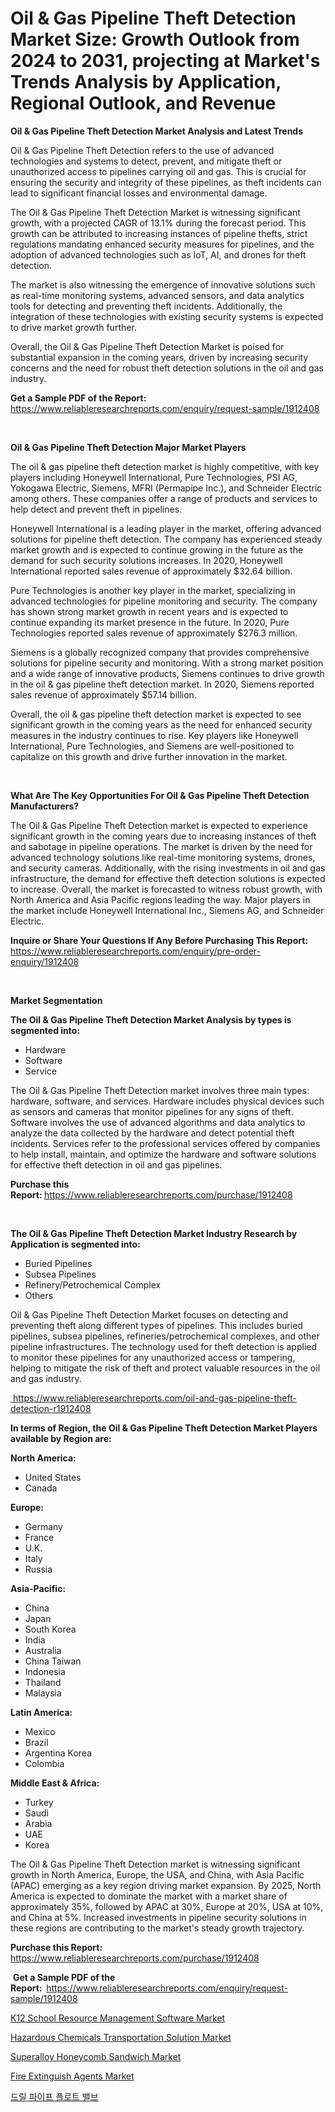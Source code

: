 <p><h1>Oil & Gas Pipeline Theft Detection Market Size: Growth Outlook from 2024 to 2031, projecting at Market's Trends Analysis by Application, Regional Outlook, and Revenue</h1></p><p><strong>Oil & Gas Pipeline Theft Detection Market Analysis and Latest Trends</strong></p>
<p><p>Oil & Gas Pipeline Theft Detection refers to the use of advanced technologies and systems to detect, prevent, and mitigate theft or unauthorized access to pipelines carrying oil and gas. This is crucial for ensuring the security and integrity of these pipelines, as theft incidents can lead to significant financial losses and environmental damage.</p><p>The Oil & Gas Pipeline Theft Detection Market is witnessing significant growth, with a projected CAGR of 13.1% during the forecast period. This growth can be attributed to increasing instances of pipeline thefts, strict regulations mandating enhanced security measures for pipelines, and the adoption of advanced technologies such as IoT, AI, and drones for theft detection.</p><p>The market is also witnessing the emergence of innovative solutions such as real-time monitoring systems, advanced sensors, and data analytics tools for detecting and preventing theft incidents. Additionally, the integration of these technologies with existing security systems is expected to drive market growth further.</p><p>Overall, the Oil & Gas Pipeline Theft Detection Market is poised for substantial expansion in the coming years, driven by increasing security concerns and the need for robust theft detection solutions in the oil and gas industry.</p></p>
<p><strong>Get a Sample PDF of the Report:&nbsp;</strong> <a href="https://www.reliableresearchreports.com/enquiry/request-sample/1912408">https://www.reliableresearchreports.com/enquiry/request-sample/1912408</a></p>
<p>&nbsp;</p>
<p><strong>Oil & Gas Pipeline Theft Detection Major Market Players</strong></p>
<p><p>The oil & gas pipeline theft detection market is highly competitive, with key players including Honeywell International, Pure Technologies, PSI AG, Yokogawa Electric, Siemens, MFRI (Permapipe Inc.), and Schneider Electric among others. These companies offer a range of products and services to help detect and prevent theft in pipelines.</p><p>Honeywell International is a leading player in the market, offering advanced solutions for pipeline theft detection. The company has experienced steady market growth and is expected to continue growing in the future as the demand for such security solutions increases. In 2020, Honeywell International reported sales revenue of approximately $32.64 billion.</p><p>Pure Technologies is another key player in the market, specializing in advanced technologies for pipeline monitoring and security. The company has shown strong market growth in recent years and is expected to continue expanding its market presence in the future. In 2020, Pure Technologies reported sales revenue of approximately $276.3 million.</p><p>Siemens is a globally recognized company that provides comprehensive solutions for pipeline security and monitoring. With a strong market position and a wide range of innovative products, Siemens continues to drive growth in the oil & gas pipeline theft detection market. In 2020, Siemens reported sales revenue of approximately $57.14 billion.</p><p>Overall, the oil & gas pipeline theft detection market is expected to see significant growth in the coming years as the need for enhanced security measures in the industry continues to rise. Key players like Honeywell International, Pure Technologies, and Siemens are well-positioned to capitalize on this growth and drive further innovation in the market.</p></p>
<p>&nbsp;</p>
<p><strong>What Are The Key Opportunities For Oil & Gas Pipeline Theft Detection Manufacturers?</strong></p>
<p><p>The Oil & Gas Pipeline Theft Detection market is expected to experience significant growth in the coming years due to increasing instances of theft and sabotage in pipeline operations. The market is driven by the need for advanced technology solutions like real-time monitoring systems, drones, and security cameras. Additionally, with the rising investments in oil and gas infrastructure, the demand for effective theft detection solutions is expected to increase. Overall, the market is forecasted to witness robust growth, with North America and Asia Pacific regions leading the way. Major players in the market include Honeywell International Inc., Siemens AG, and Schneider Electric.</p></p>
<p><strong>Inquire or Share Your Questions If Any Before Purchasing This Report:</strong> <a href="https://www.reliableresearchreports.com/enquiry/pre-order-enquiry/1912408">https://www.reliableresearchreports.com/enquiry/pre-order-enquiry/1912408</a></p>
<p>&nbsp;</p>
<p><strong>Market Segmentation</strong></p>
<p><strong>The Oil & Gas Pipeline Theft Detection Market Analysis by types is segmented into:</strong></p>
<p><ul><li>Hardware</li><li>Software</li><li>Service</li></ul></p>
<p><p>The Oil & Gas Pipeline Theft Detection market involves three main types: hardware, software, and services. Hardware includes physical devices such as sensors and cameras that monitor pipelines for any signs of theft. Software involves the use of advanced algorithms and data analytics to analyze the data collected by the hardware and detect potential theft incidents. Services refer to the professional services offered by companies to help install, maintain, and optimize the hardware and software solutions for effective theft detection in oil and gas pipelines.</p></p>
<p><strong>Purchase this Report:&nbsp;</strong><a href="https://www.reliableresearchreports.com/purchase/1912408">https://www.reliableresearchreports.com/purchase/1912408</a></p>
<p>&nbsp;</p>
<p><strong>The Oil & Gas Pipeline Theft Detection Market Industry Research by Application is segmented into:</strong></p>
<p><ul><li>Buried Pipelines</li><li>Subsea Pipelines</li><li>Refinery/Petrochemical Complex</li><li>Others</li></ul></p>
<p><p>Oil & Gas Pipeline Theft Detection Market focuses on detecting and preventing theft along different types of pipelines. This includes buried pipelines, subsea pipelines, refineries/petrochemical complexes, and other pipeline infrastructures. The technology used for theft detection is applied to monitor these pipelines for any unauthorized access or tampering, helping to mitigate the risk of theft and protect valuable resources in the oil and gas industry.</p></p>
<p><a href="https://www.reliableresearchreports.com/oil-and-gas-pipeline-theft-detection-r1912408">&nbsp;https://www.reliableresearchreports.com/oil-and-gas-pipeline-theft-detection-r1912408</a></p>
<p><strong>In terms of Region, the Oil & Gas Pipeline Theft Detection Market Players available by Region are:</strong></p>
<p>
    <p> <strong> North America: </strong>
        <ul>
            <li>United States</li>
            <li>Canada</li>
        </ul>
        </p> 
    <p> <strong> Europe: </strong>
        <ul>
            <li>Germany</li>
            <li>France</li>
            <li>U.K.</li>
            <li>Italy</li>
            <li>Russia</li>
        </ul>
        </p> 
    <p> <strong> Asia-Pacific: </strong>
        <ul>
            <li>China</li>
            <li>Japan</li>
            <li>South Korea</li>
            <li>India</li>
            <li>Australia</li>
            <li>China Taiwan</li>
            <li>Indonesia</li>
            <li>Thailand</li>
            <li>Malaysia</li>
        </ul>
        </p> 
    <p> <strong> Latin America: </strong>
        <ul>
            <li>Mexico</li>
            <li>Brazil</li>
            <li>Argentina Korea</li>
            <li>Colombia</li>
        </ul>
        </p> 
    <p> <strong> Middle East & Africa: </strong>
        <ul>
            <li>Turkey</li>
            <li>Saudi</li>
            <li>Arabia</li>
            <li>UAE</li>
            <li>Korea</li>
        </ul>
    </p>
    </p>
<p><p>The Oil & Gas Pipeline Theft Detection market is witnessing significant growth in North America, Europe, the USA, and China, with Asia Pacific (APAC) emerging as a key region driving market expansion. By 2025, North America is expected to dominate the market with a market share of approximately 35%, followed by APAC at 30%, Europe at 20%, USA at 10%, and China at 5%. Increased investments in pipeline security solutions in these regions are contributing to the market's steady growth trajectory.</p></p>
<p><strong>Purchase this Report: </strong><a href="https://www.reliableresearchreports.com/purchase/1912408">https://www.reliableresearchreports.com/purchase/1912408</a></p>
<p>&nbsp;<strong>Get a Sample PDF of the Report:&nbsp;&nbsp;</strong><a href="https://www.reliableresearchreports.com/enquiry/request-sample/1912408">https://www.reliableresearchreports.com/enquiry/request-sample/1912408</a></p>
<p><strong></strong></p>
<p><p><a href="https://github.com/seekum/Market-Research-Report-List-2/blob/main/k12-school-resource-management-software-market.md">K12 School Resource Management Software Market</a></p><p><a href="https://github.com/timeliteaut/Market-Research-Report-List-2/blob/main/hazardous-chemicals-transportation-solution-market.md">Hazardous Chemicals Transportation Solution Market</a></p><p><a href="https://www.linkedin.com/pulse/superalloy-honeycomb-sandwich-market-research-report-provides-bevwe">Superalloy Honeycomb Sandwich Market</a></p><p><a href="https://www.linkedin.com/pulse/fire-extinguish-agents-market-size-growth-outlook-from-2024-ue3yf">Fire Extinguish Agents Market</a></p><p><a href="https://github.com/durgin521/Market-Research-Report-List-1/blob/main/882940761857.md">드릴 파이프 플로트 밸브</a></p></p>